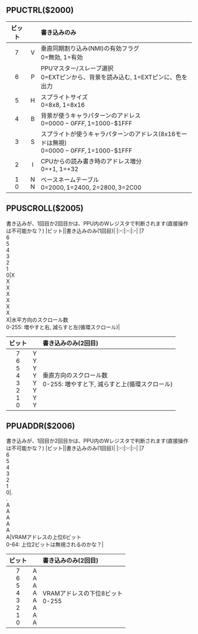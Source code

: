 ## PPUCTRL($2000)

|ビット||書き込みのみ|
|:-:|:-:|:-|
|7|V|垂直同期割り込み(NMI)の有効フラグ<br>0=無効, 1=有効|
|6|P|PPUマスター/スレーブ選択<br>0=EXTピンから、背景を読み込む, 1=EXTピンに、色を出力|
|5|H|スプライトサイズ<br>0=8x8, 1=8x16|
|4|B|背景が使うキャラパターンのアドレス<br>0=$0000-0FFF, 1=$1000-$1FFF|
|3|S|スプライトが使うキャラパターンのアドレス(8x16モードは無視)<br>0=$0000-0FFF, 1=$1000-$1FFF|
|2|I|CPUからの読み書き時のアドレス増分<br>0=+1, 1=+32|
|1<br>0|N<br>N|ベースネームテーブル<br>0=$2000, 1=$2400, 2=$2800, 3=$2C00|

## PPUSCROLL($2005)
書き込みが、1回目か2回目かは、PPU内のWレジスタで判断されます(直接操作は不可能かな？)
|ビット||書き込みのみ(1回目)|
|:-:|:-:|:-|
|7<br>6<br>5<br>4<br>3<br>2<br>1<br>0|X<br>X<br>X<br>X<br>X<br>X<br>X<br>X|水平方向のスクロール数<br>0-255: 増やすと右, 減らすと左(循環スクロール)|

|ビット||書き込みのみ(2回目)|
|:-:|:-:|:-|
|7<br>6<br>5<br>4<br>3<br>2<br>1<br>0|Y<br>Y<br>Y<br>Y<br>Y<br>Y<br>Y<br>Y|垂直方向のスクロール数<br>0-255: 増やすと下, 減らすと上(循環スクロール)|

## PPUADDR($2006)
書き込みが、1回目か2回目かは、PPU内のWレジスタで判断されます(直接操作は不可能かな？)
|ビット||書き込みのみ(1回目)|
|:-:|:-:|:-|
|7<br>6<br>5<br>4<br>3<br>2<br>1<br>0|.<br>.<br>A<br>A<br>A<br>A<br>A<br>A|VRAMアドレスの上位6ビット<br>0-64: 上位2ビットは無視されるのかな？|

|ビット||書き込みのみ(2回目)|
|:-:|:-:|:-|
|7<br>6<br>5<br>4<br>3<br>2<br>1<br>0|A<br>A<br>A<br>A<br>A<br>A<br>A<br>A|VRAMアドレスの下位8ビット<br>0-255|

